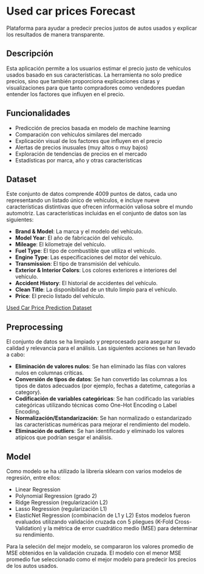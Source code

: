 # Used car prices Forecast
Plataforma para ayudar a predecir precios justos de autos usados y explicar los resultados de manera transparente.

## Descripción
Esta aplicación permite a los usuarios estimar el precio justo de vehículos usados basado en sus características. La herramienta no solo predice precios, sino que también proporciona explicaciones claras y visualizaciones para que tanto compradores como vendedores puedan entender los factores que influyen en el precio.

## Funcionalidades
- Predicción de precios basada en modelo de machine learning
- Comparación con vehículos similares del mercado
- Explicación visual de los factores que influyen en el precio
- Alertas de precios inusuales (muy altos o muy bajos)
- Exploración de tendencias de precios en el mercado
- Estadísticas por marca, año y otras características

## Dataset
Este conjunto de datos comprende 4009 puntos de datos, cada uno representando un listado único de vehículos, e incluye nueve características distintivas que ofrecen información valiosa sobre el mundo automotriz.
Las características incluidas en el conjunto de datos son las siguientes:
- **Brand & Model**: La marca y el modelo del vehículo.  
- **Model Year**: El año de fabricación del vehículo.  
- **Mileage**: El kilometraje del vehículo.  
- **Fuel Type**: El tipo de combustible que utiliza el vehículo.  
- **Engine Type**: Las especificaciones del motor del vehículo.  
- **Transmission**: El tipo de transmisión del vehículo.  
- **Exterior & Interior Colors**: Los colores exteriores e interiores del vehículo.  
- **Accident History**: El historial de accidentes del vehículo.  
- **Clean Title**: La disponibilidad de un título limpio para el vehículo.  
- **Price**: El precio listado del vehículo.  

[Used Car Price Prediction Dataset](https://www.kaggle.com/datasets/taeefnajib/used-car-price-prediction-dataset/data)

## Preprocessing
El conjunto de datos se ha limpiado y preprocesado para asegurar su calidad y relevancia para el análisis. Las siguientes acciones se han llevado a cabo:
- **Eliminación de valores nulos**: Se han eliminado las filas con valores nulos en columnas críticas.
- **Conversión de tipos de datos**: Se han convertido las columnas a los tipos de datos adecuados (por ejemplo, fechas a datetime, categorías a category).
- **Codificación de variables categóricas**: Se han codificado las variables categóricas utilizando técnicas como One-Hot Encoding o Label Encoding.
- **Normalización/Estandarización**: Se han normalizado o estandarizado las características numéricas para mejorar el rendimiento del modelo.
- **Eliminación de outliers**: Se han identificado y eliminado los valores atípicos que podrían sesgar el análisis.


## Model
Como modelo se ha utilizado la libreria sklearn con varios modelos de regresión, entre ellos:
- Linear Regression
- Polynomial Regression (grado 2)
- Ridge Regression (regularización L2)
- Lasso Regression (regularización L1)
- ElasticNet Regression (combinación de L1 y L2)
Estos modelos fueron evaluados utilizando validación cruzada con 5 pliegues (K-Fold Cross-Validation) y la métrica de error cuadrático medio (MSE) para determinar su rendimiento.

Para la seleción del mejor modelo, se compararon los valores promedio de MSE obtenidos en la validación cruzada. El modelo con el menor MSE promedio fue seleccionado como el mejor modelo para predecir los precios de los autos usados.
